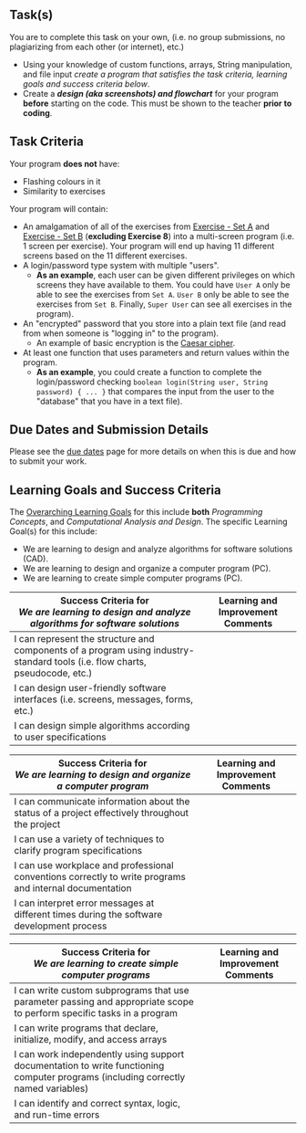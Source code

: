 ## Task(s)
You are to complete this task on your own, (i.e. no group submissions, no plagiarizing from each other (or internet), etc.)  

* Using your knowledge of custom functions, arrays, String manipulation, and file input _create a program that satisfies the task criteria, learning goals and success criteria below_. 
* Create a _**design (aka screenshots) and flowchart**_ for your program **before** starting on the code.  This must be shown to the teacher **prior to coding**.

## Task Criteria
Your program **does not** have:
  * Flashing colours in it
  * Similarity to exercises

Your program will contain:
  * An amalgamation of all of the exercises from [Exercise - Set A](https://github.com/mrseidel-classes/ICS3U/wiki/Processing-Exercise-Set-A) and [Exercise - Set B](https://github.com/mrseidel-classes/ICS3U/wiki/Processing-Exercise-Set-B) (**excluding Exercise 8**) into a multi-screen program (i.e. 1 screen per exercise).  Your program will end up having 11 different screens based on the 11 different exercises.
  * A login/password type system with multiple "users".  
    * **As an example**, each user can be given different privileges on which screens they have available to them.  You could have ```User A``` only be able to see the exercises from ```Set A```.  ```User B``` only be able to see the exercises from ```Set B```.  Finally, ```Super User``` can see all exercises in the program).
  * An "encrypted" password that you store into a plain text file (and read from when someone is "logging in" to the program).  
    * An example of basic encryption is the [Caesar cipher](https://learncryptography.com/classical-encryption/caesar-cipher).
  * At least one function that uses parameters and return values within the program.
    * **As an example**, you could create a function to complete the login/password checking ```boolean login(String user, String password) { ... }``` that compares the input from the user to the "database" that you have in a text file).


## Due Dates and Submission Details

Please see the [due dates](./Due-Dates-and-Submission-Details) page for more details on when this is due and how to submit your work.

## Learning Goals and Success Criteria

The [Overarching Learning Goals](./images/ICS3U.jpg) for this include **both** _Programming Concepts_, and _Computational Analysis and Design_.
The specific Learning Goal(s) for this include:
  * We are learning to design and analyze algorithms for software solutions (CAD). 
  * We are learning to design and organize a computer program (PC).
  * We are learning to create simple computer programs (PC).

| Success Criteria for <br/> _We are learning to design and analyze algorithms for software solutions_ |  Learning and Improvement Comments |
| ----------- |  ------- |
| I can represent the structure and components of a program using industry-standard tools (i.e. flow charts, pseudocode, etc.) | |
| I can design user-friendly software interfaces (i.e. screens, messages, forms, etc.)  | |
| I can design simple algorithms according to user specifications | |

| Success Criteria for <br/> _We are learning to design and organize a computer program_ | Learning and Improvement Comments |
| ----------- | ------- |
| I can communicate information about the status of a project effectively throughout the project | |
| I can use a variety of techniques to clarify program specifications | |
| I can use workplace and professional conventions correctly to write programs and internal documentation | |
| I can interpret error messages at different times during the software development process | |

| Success Criteria for <br/> _We are learning to create simple computer programs_  | Learning and Improvement Comments |
| ----------- | ------- |
| I can write custom subprograms that use parameter passing and appropriate scope to perform specific tasks in a program | |
| I can write programs that declare, initialize, modify, and access arrays | |
| I can work independently using support documentation to write functioning computer programs (including correctly named variables) | |
| I can identify and correct syntax, logic, and run-time errors | |
